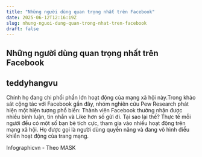 ```yaml
---
title: "Những người dùng quan trọng nhất trên Facebook"
date: 2025-06-12T12:16:19Z
slug: nhung-nguoi-dung-quan-trong-nhat-tren-facebook
draft: false
---
```


## Những người dùng quan trọng nhất trên Facebook

## teddyhangvu

Chính họ đang chi phối phần lớn hoạt động của mạng xã hội này.Trong khảo sát cộng tác với Facebook gần đây, nhóm nghiên cứu Pew Research phát hiện một hiện tượng phổ biến: Thành viên Facebook thường nhận được nhiều bình luận, tin nhắn và Like hơn số gửi đi. Tại sao lại thế? Thực tế mỗi người đều có một số bạn bè tích cực, tham gia vào nhiều hoạt động trên mạng xã hội. Họ được gọi là người dùng quyền năng và đang vô hình điều khiển hoạt động của trang mạng.
 


 Infographicvn - Theo MASK
